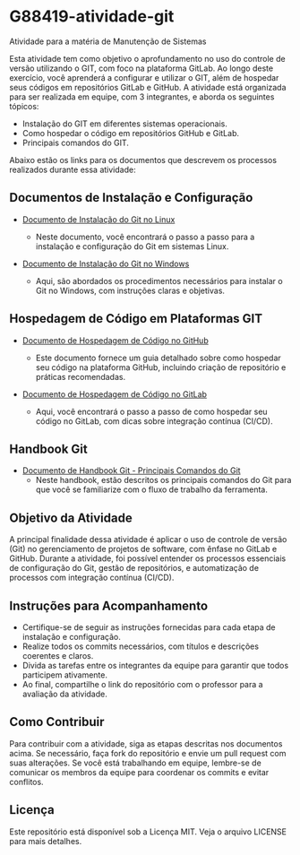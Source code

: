 # G88419-atividade-git

Atividade para a matéria de Manutenção de Sistemas

Esta atividade tem como objetivo o aprofundamento no uso do controle de versão utilizando o GIT, com foco na plataforma GitLab. Ao longo deste exercício, você aprenderá a configurar e utilizar o GIT, além de hospedar seus códigos em repositórios GitLab e GitHub. A atividade está organizada para ser realizada em equipe, com 3 integrantes, e aborda os seguintes tópicos:

- Instalação do GIT em diferentes sistemas operacionais.
- Como hospedar o código em repositórios GitHub e GitLab.
- Principais comandos do GIT.

Abaixo estão os links para os documentos que descrevem os processos realizados durante essa atividade:

## Documentos de Instalação e Configuração

- [Documento de Instalação do Git no Linux](https://github.com/AtilaGoesSk/G88419-atividade-git/blob/main/docs/Git_Linux.md)
  - Neste documento, você encontrará o passo a passo para a instalação e configuração do Git em sistemas Linux.
  
- [Documento de Instalação do Git no Windows](https://github.com/AtilaGoesSk/G88419-atividade-git/blob/main/docs/Git_Window.md)
  - Aqui, são abordados os procedimentos necessários para instalar o Git no Windows, com instruções claras e objetivas.
  
## Hospedagem de Código em Plataformas GIT

- [Documento de Hospedagem de Código no GitHub](https://github.com/AtilaGoesSk/G88419-atividade-git/blob/main/docs/Hospedar_Github.md)
  - Este documento fornece um guia detalhado sobre como hospedar seu código na plataforma GitHub, incluindo criação de repositório e práticas recomendadas.

- [Documento de Hospedagem de Código no GitLab](https://github.com/AtilaGoesSk/G88419-atividade-git/blob/main/docs/Hospedar_Gitlab.md)
  - Aqui, você encontrará o passo a passo de como hospedar seu código no GitLab, com dicas sobre integração contínua (CI/CD).

## Handbook Git

- [Documento de Handbook Git - Principais Comandos do Git](https://github.com/AtilaGoesSk/G88419-atividade-git/blob/main/docs/Handbook_Git.md)
  - Neste handbook, estão descritos os principais comandos do Git para que você se familiarize com o fluxo de trabalho da ferramenta.

## Objetivo da Atividade

A principal finalidade dessa atividade é aplicar o uso de controle de versão (Git) no gerenciamento de projetos de software, com ênfase no GitLab e GitHub. Durante a atividade, foi possível entender os processos essenciais de configuração do Git, gestão de repositórios, e automatização de processos com integração contínua (CI/CD).

## Instruções para Acompanhamento

- Certifique-se de seguir as instruções fornecidas para cada etapa de instalação e configuração.
- Realize todos os commits necessários, com títulos e descrições coerentes e claros.
- Divida as tarefas entre os integrantes da equipe para garantir que todos participem ativamente.
- Ao final, compartilhe o link do repositório com o professor para a avaliação da atividade.

## Como Contribuir

Para contribuir com a atividade, siga as etapas descritas nos documentos acima. Se necessário, faça fork do repositório e envie um pull request com suas alterações. Se você está trabalhando em equipe, lembre-se de comunicar os membros da equipe para coordenar os commits e evitar conflitos.

## Licença

Este repositório está disponível sob a Licença MIT. Veja o arquivo LICENSE para mais detalhes.
